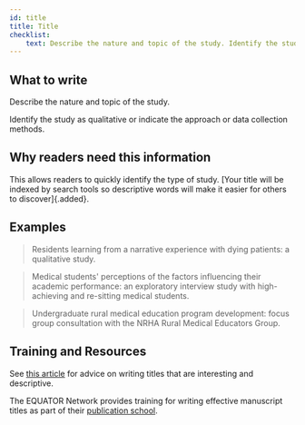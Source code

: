 ```yaml
---
id: title
title: Title
checklist: 
    text: Describe the nature and topic of the study. Identify the study as qualitative or indicate the approach or data collection methods.
---
```


## What to write

Describe the nature and topic of the study.

Identify the study as qualitative or indicate the approach or data collection methods.

## Why readers need this information

This allows readers to quickly identify the type of study. [Your title will be indexed by search tools so descriptive words will make it easier for others to discover]{.added}.

## Examples

> Residents learning from a narrative experience with dying patients: a qualitative study.

> Medical students' perceptions of the factors influencing their academic performance: an exploratory interview study with high-achieving and re-sitting medical students.

> Undergraduate rural medical education program development: focus group consultation with the NRHA Rural Medical Educators Group.

<!-- #TODO: examples of titles that could be improved -->

## Training and Resources

See [this article](https://doi.org/10.1007/s40037-016-0267-3) for advice on writing titles that are interesting and descriptive.

The EQUATOR Network provides training for writing effective manuscript titles as part of their [publication school](https://www.equator-network.org/2023/01/24/uk-equator-centre-publication-school-april-2023/).
